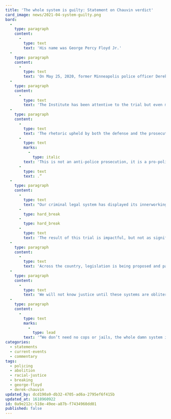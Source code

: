 ```yaml
---
title: 'The whole system is guilty: Statement on Chauvin verdict'
card_image: news/2021-04-system-guilty.png
bard:
  -
    type: paragraph
    content:
      -
        type: text
        text: 'His name was George Percy Floyd Jr.'
  -
    type: paragraph
    content:
      -
        type: text
        text: 'On May 25, 2020, former Minneapolis police officer Derek Chauvin became the next cop in a long legacy of killings, murders, and disregard for the lives of Black and Brown people when he murdered George Floyd.'
  -
    type: paragraph
    content:
      -
        type: text
        text: 'The Institute has been attentive to the trial but even more so to resistance efforts taking place and inspired by impacted communities in Minnesota. We have long understood that taking this killer cop to court would not offer true justice. This verdict still means that systems of policing and imprisonment will be generally unscrutinized by the courts, police departments, or government agencies.'
  -
    type: paragraph
    content:
      -
        type: text
        text: 'The rhetoric upheld by both the defense and the prosecution is that police are a necessary staple in our communities and a noble profession. The arguments made were not about the inherent violence of policing, but whether this individual officer was within or beyond what is deemed acceptable use of force per policing protocol. In fact, in the closing remarks the State said “'
      -
        type: text
        marks:
          -
            type: italic
        text: 'This is not an anti-police prosecution, it is a pro-police prosecution'
      -
        type: text
        text: .”
  -
    type: paragraph
    content:
      -
        type: text
        text: "Our criminal legal system has displayed its innerworkings, its mess, its inefficiency on a national scale throughout the trial proceedings. From the obscure jury selection tactics to the stigmatization of people who use drugs all the way to this final verdict—millions have watched and questioned the effectiveness of this process. We couldn’t even get through this trial without witnessing additional murders at the hands of police. Since the trial began, 64 people have been killed by police officers, including Daunte Wright in Brooklyn Center, Minnesota—impacting an already grieving community. We will also have to endure the limitations of these systems again in August during the trials of the other officers involved in George Floyd’s murder.\_"
      -
        type: hard_break
      -
        type: hard_break
      -
        type: text
        text: 'The result of this trial is impactful, but not as significant as the ongoing work being orchestrated by those who already know that policing and punishment do not offer us safety. An abolitionist future is made possible because we are already living in an abolitionist present. We don’t need empty promises proffered through legislation that only serve to beef up police power. We don’t need city streets painted over with proclamations of Black Lives Matter to pacify the public while protesters are getting brutalized on the same block.'
  -
    type: paragraph
    content:
      -
        type: text
        text: 'Across the country, legislation is being proposed and passed that restricts the lives of trans, nonbinary, and intersex people by restricting youth participation in sports, inhibiting access to affirming health care, and violating the bodily agency of trans, nonbinary, and intersex children. Codifying transphobia is deeply interconnected with systems of policing and imprisonment—we are targeted and criminalized for our difference, for our expression, for our existence. Gender justice is criminal justice is racial justice.'
  -
    type: paragraph
    content:
      -
        type: text
        text: 'We will not know justice until these systems are obliterated. We are grieving, we are hurting, but we are fighting. While the prosecution wasn’t condemning the institution of police, we are—and our work will continue to be principled and attuned to the vision of justice that refuses to let this manifestation of violence exist.'
  -
    type: paragraph
    content:
      -
        type: text
        marks:
          -
            type: lead
        text: '“We don’t need no cops or jails, the whole damn system is guilty as hell.”'
categories:
  - statements
  - current-events
  - commentary
tags:
  - policing
  - abolition
  - racial-justice
  - breaking
  - george-floyd
  - derek-chauvin
updated_by: dcd190a9-db32-4705-ad6a-2795ef6f415b
updated_at: 1618960922
id: 0a9e212c-518e-49ee-a87b-f7434960dd01
published: false
---
```

